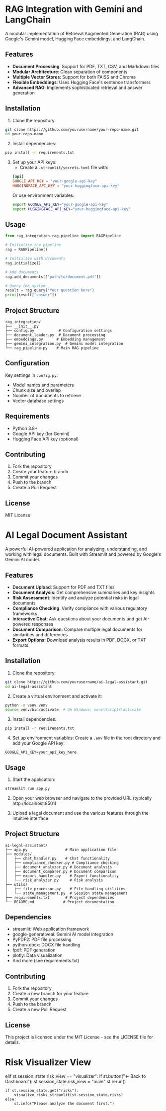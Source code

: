 # RAG Integration with Gemini and LangChain

A modular implementation of Retrieval Augmented Generation (RAG) using Google's Gemini model, Hugging Face embeddings, and LangChain.

## Features

- **Document Processing**: Support for PDF, TXT, CSV, and Markdown files
- **Modular Architecture**: Clean separation of components
- **Multiple Vector Stores**: Support for both FAISS and Chroma
- **Flexible Embeddings**: Uses Hugging Face's sentence transformers
- **Advanced RAG**: Implements sophisticated retrieval and answer generation

## Installation

1. Clone the repository:
```bash
git clone https://github.com/yourusername/your-repo-name.git
cd your-repo-name
```

2. Install dependencies:
```bash
pip install -r requirements.txt
```

3. Set up your API keys:
   - Create a `.streamlit/secrets.toml` file with:
   ```toml
   [api]
   GOOGLE_API_KEY = "your-google-api-key"
   HUGGINGFACE_API_KEY = "your-huggingface-api-key"
   ```
   Or use environment variables:
   ```bash
   export GOOGLE_API_KEY="your-google-api-key"
   export HUGGINGFACE_API_KEY="your-huggingface-api-key"
   ```

## Usage

```python
from rag_integration.rag_pipeline import RAGPipeline

# Initialize the pipeline
rag = RAGPipeline()

# Initialize with documents
rag.initialize()

# Add documents
rag.add_documents(["path/to/document.pdf"])

# Query the system
result = rag.query("Your question here")
print(result["answer"])
```

## Project Structure

```
rag_integration/
├── __init__.py
├── config.py           # Configuration settings
├── document_loader.py  # Document processing
├── embeddings.py      # Embedding management
├── gemini_integration.py  # Gemini model integration
└── rag_pipeline.py    # Main RAG pipeline
```

## Configuration

Key settings in `config.py`:
- Model names and parameters
- Chunk size and overlap
- Number of documents to retrieve
- Vector database settings

## Requirements

- Python 3.8+
- Google API key (for Gemini)
- Hugging Face API key (optional)

## Contributing

1. Fork the repository
2. Create your feature branch
3. Commit your changes
4. Push to the branch
5. Create a Pull Request

## License

MIT License

# AI Legal Document Assistant

A powerful AI-powered application for analyzing, understanding, and working with legal documents. Built with Streamlit and powered by Google's Gemini AI model.

## Features

- **Document Upload**: Support for PDF and TXT files
- **Document Analysis**: Get comprehensive summaries and key insights
- **Risk Assessment**: Identify and analyze potential risks in legal documents
- **Compliance Checking**: Verify compliance with various regulatory frameworks
- **Interactive Chat**: Ask questions about your documents and get AI-powered responses
- **Document Comparison**: Compare multiple legal documents for similarities and differences
- **Export Options**: Download analysis results in PDF, DOCX, or TXT formats

## Installation

1. Clone the repository:
```bash
git clone https://github.com/yourusername/ai-legal-assistant.git
cd ai-legal-assistant
```

2. Create a virtual environment and activate it:
```bash
python -m venv venv
source venv/bin/activate  # On Windows: venv\Scripts\activate
```

3. Install dependencies:
```bash
pip install -r requirements.txt
```

4. Set up environment variables:
Create a `.env` file in the root directory and add your Google API key:
```
GOOGLE_API_KEY=your_api_key_here
```

## Usage

1. Start the application:
```bash
streamlit run app.py
```

2. Open your web browser and navigate to the provided URL (typically http://localhost:8501)

3. Upload a legal document and use the various features through the intuitive interface

## Project Structure

```
ai-legal-assistant/
├── app.py                 # Main application file
├── modules/
│   ├── chat_handler.py    # Chat functionality
│   ├── compliance_checker.py # Compliance checking
│   ├── document_analyzer.py # Document analysis
│   ├── document_comparer.py # Document comparison
│   ├── export_handler.py    # Export functionality
│   └── risk_analyzer.py     # Risk analysis
├── utils/
│   ├── file_processor.py    # File handling utilities
│   └── state_management.py  # Session state management
├── requirements.txt       # Project dependencies
└── README.md             # Project documentation
```

## Dependencies

- streamlit: Web application framework
- google-generativeai: Gemini AI model integration
- PyPDF2: PDF file processing
- python-docx: DOCX file handling
- fpdf: PDF generation
- plotly: Data visualization
- And more (see requirements.txt)

## Contributing

1. Fork the repository
2. Create a new branch for your feature
3. Commit your changes
4. Push to the branch
5. Create a new Pull Request

## License

This project is licensed under the MIT License - see the LICENSE file for details.

# Risk Visualizer View
elif st.session_state.risk_view == "visualizer":
    if st.button("← Back to Dashboard"):
        st.session_state.risk_view = "main"
        st.rerun()
    
    if st.session_state.get("risks"):
        visualize_risks_streamlit(st.session_state.risks)
    else:
        st.info("Please analyze the document first.")



